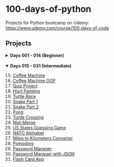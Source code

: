 # 100-days-of-python
Projects for Python bootcamp on Udemy: https://www.udemy.com/course/100-days-of-code

## Projects
<details>
<summary><b>Days 001 - 014 (Beginner)</b></summary>

1. [Band Name Generator](https://github.com/michelletan/100-days-of-python/tree/main/001%20-%20Band%20Name%20Generator)
2. [Tip Calculator](https://github.com/michelletan/100-days-of-python/tree/main/002%20-%20Tip%20Calculator)
3. [Treasure Island](https://github.com/michelletan/100-days-of-python/tree/main/003%20-%20Treasure%20Island)
4. [Rock Paper Scissors](https://github.com/michelletan/100-days-of-python/tree/main/004%20-%20Rock%20Paper%20Scissors)
5. [Password Generator](https://github.com/michelletan/100-days-of-python/tree/main/005%20-%20Password%20Generator)
6. [Escaping the Maze](https://github.com/michelletan/100-days-of-python/tree/main/006%20-%20Escaping%20the%20Maze)
7. [Hangman](https://github.com/michelletan/100-days-of-python/tree/main/007%20-%20Hangman)
8. [Caesar Cipher](https://github.com/michelletan/100-days-of-python/tree/main/008%20-%20Caesar%20Cipher)
9. [Secret Auction](https://github.com/michelletan/100-days-of-python/tree/main/009%20-%20Secret%20Auction)
10. [Calculator](https://github.com/michelletan/100-days-of-python/tree/main/010%20-%20Calculator)
11. [Blackjack](https://github.com/michelletan/100-days-of-python/tree/main/011%20-%20Blackjack)
12. [Number Guessing Game](https://github.com/michelletan/100-days-of-python/tree/main/012%20-%20Number%20Guessing%20Game)
13. Debugging (No project)
14. [Higher Lower Game](https://github.com/michelletan/100-days-of-python/tree/main/014%20-%20Higher%20Lower%20Game)
<br />
</details>
<br />
<details open>
<summary><b>Days 015 - 031 (Intermediate)</b></summary>

15. [Coffee Machine](https://github.com/michelletan/100-days-of-python/tree/main/015%20-%20Coffee%20Machine)
16. [Coffee Machine OOP](https://github.com/michelletan/100-days-of-python/tree/main/016%20-%20Coffee%20Machine%20%28OOP%29)
17. [Quiz Project](https://github.com/michelletan/100-days-of-python/tree/main/017%20-%20Quiz%20Project)
18. [Hisrt Painting](https://github.com/michelletan/100-days-of-python/tree/main/018%20-%20Hirst%20Painting)
19. [Turtle Race](https://github.com/michelletan/100-days-of-python/tree/main/019%20-%20Turtle%20Race)
20. [Snake Part 1](https://github.com/michelletan/100-days-of-python/tree/main/020%20-%20Snake%20Part%201)
21. [Snake Part 2](https://github.com/michelletan/100-days-of-python/tree/main/021%20-%20Snake%20Part%202)
22. [Pong](https://github.com/michelletan/100-days-of-python/tree/main/022%20-%20Pong)
23. [Turtle Crossing](https://github.com/michelletan/100-days-of-python/tree/main/023%20-%20Turtle%20Crossing)
24. [Mail Merge](https://github.com/michelletan/100-days-of-python/tree/main/024%20-%20Mail%20Merge)
25. [US States Guessing Game](https://github.com/michelletan/100-days-of-python/tree/main/025%20-%20US%20States%20Guessing%20Game)
26. [NATO Alphabet](https://github.com/michelletan/100-days-of-python/tree/main/026%20-%20NATO%20Alphabet)
27. [Miles to Kilometers Converter](https://github.com/michelletan/100-days-of-python/tree/main/027%20-%20Miles%20to%20Kilometers%20Converter)
28. [Pomodoro](https://github.com/michelletan/100-days-of-python/tree/main/028%20-%20Pomodoro)
29. [Password Manager](https://github.com/michelletan/100-days-of-python/tree/main/029%20-%20Password%20Manager)
30. [Password Manager with JSON](https://github.com/michelletan/100-days-of-python/tree/main/030%20-%20Password%20Manager%20with%20JSON)
31. [Flash Card App](https://github.com/michelletan/100-days-of-python/tree/main/031%20-%20Flash%20Card%20App)
</details>